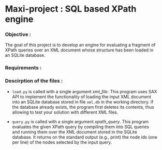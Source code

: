 # Maxi-project : SQL based XPath engine

### Objective : 
The goal of this project is to develop an engine for evaluating a fragment of XPath queries over an
XML document whose structure has been loaded in an SQLite database.

### Requirements : 


### Descirption of the files : 
* `load.py` is called with a single argument *xml_file*. This program uses SAX API to implement the functionality of loading the input XML document
into an SQLite database stored in file `xml.db` in the working directory. If the database already exists, the program first deletes its contents, 
thus allowing to test your solution with different XML files.

* `query.py` is called with a single argument *xpath_query*. This program evaluates the given XPath query by compiling them into SQL queries
and running them over the XML document stored in the SQLite database. 
It returns on the standard output (e.g., print) the node ids (one per line) of the nodes selected by the input query. 


